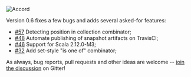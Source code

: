 ![Accord](https://raw.githubusercontent.com/wix/accord/master/assets/accord-logo-light.png?raw=1)

Version 0.6 fixes a few bugs and adds several asked-for features:

* [#57](https://github.com/wix/accord/issues/57) Detecting position in collection combinator;
* [#48](https://github.com/wix/accord/issues/48) Automate publishing of snapshot artifacts on TravisCI;
* [#46](https://github.com/wix/accord/issues/46) Support for Scala 2.12.0-M3;
* [#32](https://github.com/wix/accord/issues/32) Add set-style "is one of" combinator;

As always, bug reports, pull requests and other ideas are welcome -- [join the discussion](https://gitter.im/wix/accord?utm_source=share-link&utm_medium=link&utm_campaign=share-link) on Gitter!

